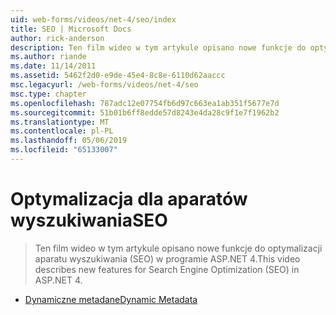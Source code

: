 ```yaml
---
uid: web-forms/videos/net-4/seo/index
title: SEO | Microsoft Docs
author: rick-anderson
description: Ten film wideo w tym artykule opisano nowe funkcje do optymalizacji aparatu wyszukiwania (SEO) w programie ASP.NET 4.
ms.author: riande
ms.date: 11/14/2011
ms.assetid: 5462f2d0-e9de-45e4-8c8e-6110d62aaccc
msc.legacyurl: /web-forms/videos/net-4/seo
msc.type: chapter
ms.openlocfilehash: 787adc12e07754fb6d97c663ea1ab351f5677e7d
ms.sourcegitcommit: 51b01b6ff8edde57d8243e4da28c9f1e7f1962b2
ms.translationtype: MT
ms.contentlocale: pl-PL
ms.lasthandoff: 05/06/2019
ms.locfileid: "65133007"
---
```

# <a name="seo"></a><span data-ttu-id="79798-103">Optymalizacja dla aparatów wyszukiwania</span><span class="sxs-lookup"><span data-stu-id="79798-103">SEO</span></span>

> <span data-ttu-id="79798-104">Ten film wideo w tym artykule opisano nowe funkcje do optymalizacji aparatu wyszukiwania (SEO) w programie ASP.NET 4.</span><span class="sxs-lookup"><span data-stu-id="79798-104">This video describes new features for Search Engine Optimization (SEO) in ASP.NET 4.</span></span>

- [<span data-ttu-id="79798-105">Dynamiczne metadane</span><span class="sxs-lookup"><span data-stu-id="79798-105">Dynamic Metadata</span></span>](aspnet-4-quick-hit-dynamic-metadata.md)
